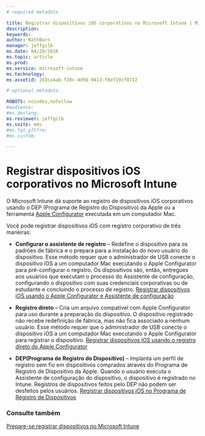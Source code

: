 ```yaml
---
# required metadata

title: Registrar dispositivos iOS corporativos no Microsoft Intune | Microsoft Intune
description:
keywords:
author: NathBarn
manager: jeffgilb
ms.date: 04/28/2016
ms.topic: article
ms.prod:
ms.service: microsoft-intune
ms.technology:
ms.assetid: 2d3ca4ab-f20c-4d56-9413-f8ef19cf0722

# optional metadata

ROBOTS: noindex,nofollow
#audience:
#ms.devlang:
ms.reviewer: jeffgilb
ms.suite: ems
#ms.tgt_pltfrm:
#ms.custom:

---
```


# Registrar dispositivos iOS corporativos no Microsoft Intune
O Microsoft Intune dá suporte ao registro de dispositivos iOS corporativos usando o DEP (Programa de Registro do Dispositivo) da Apple ou a ferramenta [Apple Configurator](http://go.microsoft.com/fwlink/?LinkId=518017) executada em um computador Mac.

Você pode registrar dispositivos iOS com registro corporativo de três maneiras:

-   **Configurar o assistente de registro** – Redefine o dispositivo para os padrões de fábrica e o prepara para a instalação do novo usuário do dispositivo. Esse método requer que o administrador de USB conecte o dispositivo iOS a um computador Mac executando o Apple Configurator para pré-configurar o registro. Os dispositivos são, então, entregues aos usuários que executam o processo do Assistente de configuração, configurando o dispositivo com suas credenciais corporativas ou de estudante e concluindo o processo de registro. [Registrar dispositivos iOS usando o Apple Configurator e Assistente de configuração](ios-setup-assistant-enrollment-in-microsoft-intune.md)

-   **Registro direto** – Cria um arquivo compatível com Apple Configurator para uso durante a preparação do dispositivo. O dispositivo registrado não recebe redefinição de fábrica, mas não fica associado a nenhum usuário. Esse método requer que o administrador de USB conecte o dispositivo iOS a um computador Mac executando o Apple Configurator para registrar o dispositivo. [Registrar dispositivos iOS usando o registro direto do Apple Configurator](ios-direct-enrollment-in-microsoft-intune.md)

-   **DEP(Programa de Registro do Dispositivo)** – Implanta um perfil de registro sem fio em dispositivos comprados através do Programa de Registro de Dispositivo da Apple. Quando o usuário executa o Assistente de configuração do dispositivo, o dispositivo é registrado no Intune.  Registros de dispositivos feitos pelo DEP não podem ser desfeitos pelos usuários. [Registrar dispositivos iOS no Programa de Registro de Dispositivos](ios-device-enrollment-program-in-microsoft-intune.md)




### Consulte também
[Prepare-se registrar dispositivos no Microsoft Intune](get-ready-to-enroll-devices-in-microsoft-intune.md)


<!--HONumber=May16_HO1-->


